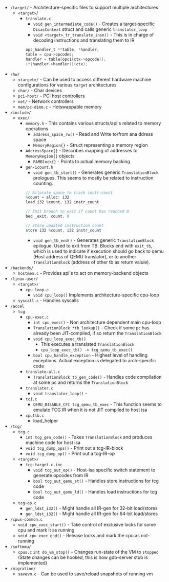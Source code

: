 - `/target/` - Architecture-specific files to support multiple architectures
	- `<target>`/
		- `translate.c`
			- `void gen_intermediate_code()` - Creates a target-specific `DisasContext` struct and calls generic `translator_loop`
			- `void <target>_tr_translate_insn()` - This is in charge of decoding instructions and translating them to IR
			```c
			opc_handler_t **table, *handler;
			table = cpu->opcodes;
			handler = table[opc1(ctx->opcode)];
			(*(handler->handler))(ctx);
			```
- `/hw/`
	- `<target>/` - Can be used to access different hardware machine configurations for various `target` architectures
	- `char/` - Char devices
	- `pci-host/` - PCI host controllers
	- `net/` - Network controllers
	- `mem/pc-dimm.c` - Hotswappable memory
- `/include/`
	- `exec/`
		- `memory.h` - This contains various structs/api's related to memory operations
			- `address_space_rw()` - Read and Write to/from ana ddress space
			- `MemoryRegion{}` - Struct representing a memory region
		- `AddressSpace{}` - Describes mapping of addresses to `MemoryRegion{}` objects
			- `RAMBlock{}` - Points to actual memory backing
		- `gen-icount.h`
			- `void gen_tb_start()` - Generates generic `TranslationBlock` prologues. This seems to mostly be related to instruction counting.
			```c
			// Allocate space to track instr-count
			%count = alloc: i32
			load i32 %count, i32 instr_count
			
			// Emit branch to exit if count has reached 0
			beq _exit, count, 0 

			// Store updated instruction count
			store i32 %count, i32 instr_count
			```
			- `void gen_tb_end()` - Generates generic `TranslationBlock` epilogue. Used to exit from TB. Blocks end with `exit_tb`, which is used to indicate if execution should go back to qemu (Host address of QEMU translator), or to another `TranslationBlock` (address of other tb as return valuie).
- `/backends/`
	- `hostmem.c` - Provides api's to act on memory-backend objects
- `/linux-user/`
	- `<target>/`
		- `cpu_loop.c`
			- `void cpu_loop()` Implements architecture-specific cpu-loop
	- `syscall.c` - Handles syscalls
- `/accel`
	- `tcg`
		- `cpu-exec.c`
			- `int cpu_exec()` - Non architecture dependent main cpu-loop
			- `TranslationBlock *tb_lookup()` - Check if some `pc` has already been JIT-compiled, if so return the `TranslationBlock`
			- `void cpu_loop_exec_tb()` 
				- This executes a translated `TranslationBlock`
				- `cpu_loop_exec_tb() -> tcg_qemu_tb_exec()`
			- `bool cpu_handle_exception` - Highest level of handling exceptions. Actual exception is delegated to arch-specific code
		- `translate-all.c`
			- `TranslationBlock tb_gen_code()` - Handles code compilation at some pc and returns the `TranslationBlock`
		- `translater.c`
			- `void translator_loop()` - 
		- `tci.c`
			- `QEMU_DISABLE_CFI tcg_qemu_tb_exec` - This function seems to emulate TCG IR when it is not JIT compiled to host isa
		- `cputlb.c`
			- load_helper
- `/tcg/`
	- `tcg.c`
		- `int tcg_gen_code()` - Takes `TranslationBlock` and produces machine code for host isa
		- `void tcg_dump_ops()` - Print out a tcg-IR-block
		- `void tcg_dump_op()` - Print out a tcg-IR-op
	- `<target>/`
		- `tcg-target.c.inc`
			- `void tcg_out_op()` - Host-isa specific switch statement to generate opcodes from IR
			- `bool tcg_out_qemu_st()` - Handles store instructions for tcg code
			- `bool tcg_out_qemu_ld()` - Handles load instructions for tcg code
	- `tcg-op.c`
		- `gen_ldst_i32()` - Might handle all IR-gen for 32-bit load/stores
		- `gen_ldst_i32()` - Might handle all IR-gen for 64-bit load/stores
- `/cpus-common.c`
	- `void cpu_exec_start()` - Take control of exclusive locks for some cpu and mark it as running
	- `void cpu_exec_end()` - Release locks and mark the cpu as not-running
- `/softmmu/`
	- `cpus.c`
		`int do_vm_stop()` - Changes run-state of the VM to `stopped` (State changes can be hooked, this is how gdb-server stub is implemented)
- `/migration/`
	- `savevm.c` - Can be used to save/reload snapshots of running vm